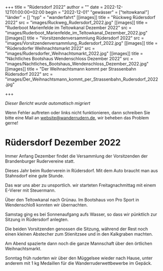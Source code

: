 +++
title = "Rüdersdorf 2022"
author = ""
date = 2022-12-12T01:00:00+02:00
begin = "2022-12-01"
"gewässer" = ["teltowkanal"]
"länder" = []
"typ" = "wanderfahrt"
[[images]]
title = "Rückweg Rüdersdorf 2022"
src = "images/Ruckweg_Rudersdorf_2022.jpg"
[[images]]
title = "Ruderboot Marienfelde im Teltowkanal Dezember 2022"
src = "images/Ruderboot_Marienfelde_im_Teltowkanal_Dezember_2022.jpg"
[[images]]
title = "Vorsitzendenversammlung Rüdersdorf 2022"
src = "images/Vorsitzendenversammlung_Rudersdorf_2022.jpg"
[[images]]
title = "Rüdersdorfer Weihnachtsmarkt 2022"
src = "images/Rudersdorfer_Weihnachtsmarkt_2022.jpg"
[[images]]
title = "Nächtliches Bootshaus Wendenschloss Dezember 2022"
src = "images/Nachtliches_Bootshaus_Wendenschloss_Dezember_2022.jpg"
[[images]]
title = "Der Weihnachtsmann kommt per Strassenbahn Rüdersdorf 2022"
src = "images/Der_Weihnachtsmann_kommt_per_Strassenbahn_Rudersdorf_2022.jpg"

+++


*Dieser Bericht wurde automatisch migriert*

Wenn Fehler auftreten oder links nicht funktionieren, dann schreiben Sie bitte eine Mail an website@wanderrudern.de, wir beheben das Problem gerne!



# Rüdersdorf Dezember 2022


Immer Anfang Dezember findet die Versammlung der Vorsitzenden der Brandenburger Rudervereine statt.

Dieses Jahr beim Ruderverein in Rüdersdorf. Mit dem Auto braucht man aus Stahnsdorf eine gute Stunde.

Das war uns aber zu unsportlich. wir starteten Freitagnachmittag mit einem E-Vierer mit Steuermann.

Über den Teltowkanal nach Grünau. Im Bootshaus von Pro Sport in Wendenschloß konnten wir übernachten.

Samstag ging es bei Sonnenaufgang aufs Wasser, so dass wir pünktlich zur Sitzung in Rüdersdorf anlegten.

Die beiden Vorsitzenden genossen die Sitzung, während der Rest noch einen kleinen Abstecher zum Stienitzsee und in den Kalkgraben machten.

Am Abend spazierte dann noch die ganze Mannschaft über den örtlichen Weihnachtsmarkt.

Sonntag früh ruderten wir über den Müggelsee wieder nach Hause, unter anderem mit 1 kg Medaillen für die Wanderruderwettbewerbe im Gepäck.